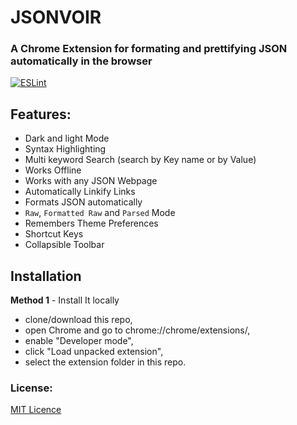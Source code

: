 
<!-- ![JSONVoir](https://github.com/chrispeterjeyaraj/jsonvoir/blob/main/images/banners/promo.png?raw=true) -->

# JSONVOIR

### A Chrome Extension for formating and prettifying JSON automatically in the browser

[![ESLint](https://github.com/chrispeterjeyaraj/jsonvoir/actions/workflows/eslint.yml/badge.svg)](https://github.com/chrispeterjeyaraj/jsonvoir/actions/workflows/eslint.yml)

## Features:
* Dark and light Mode
* Syntax Highlighting
* Multi keyword Search (search by Key name or by Value)
* Works Offline
* Works with any JSON Webpage
* Automatically Linkify Links
* Formats JSON automatically
* `Raw`, `Formatted Raw` and `Parsed` Mode
* Remembers Theme Preferences
* Shortcut Keys
* Collapsible Toolbar


## Installation

<!-- **Method 1** - Install jsonvoir from [Chrome Web Store](https://chrome.google.com/webstore/detail/json-formatter/gpmodmeblccallcadopbcoeoejepgpnb) -->

**Method 1** - Install It locally
* clone/download this repo,
* open Chrome and go to chrome://chrome/extensions/,
* enable "Developer mode",
* click "Load unpacked extension",
* select the extension folder in this repo.

### License:

[MIT Licence](LICENSE)

